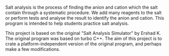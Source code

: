Salt analysis is the process of finding the anion and cation which the salt contain through a systematic procedure. We add many reagents to the salt or perform tests and analyse the result to identify the anion and cation. This program is intended to help students practice salt analysis.

This project is based on the original "Salt Analysis Simulator" by Ershad K. The original program was based on turbo C++. The aim of this project is to crate a platform-independent version of the original program, and perhaps make a few modifications.